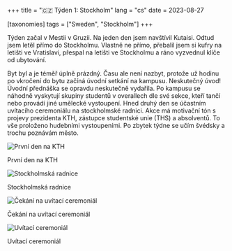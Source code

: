 +++
title = "🇨🇿 Týden 1: Stockholm"
lang  = "cs"
date  = 2023-08-27

[taxonomies]
tags = ["Sweden", "Stockholm"]
+++

Týden začal v Mestii v Gruzii. Na jeden den jsem navštívil Kutaisi. Odtud jsem letěl přímo do Stockholmu. Vlastně ne přímo, přebalil jsem si kufry na letišti ve Vratislavi, přespal na letišti ve Stockholmu a ráno vyzvednul klíče od ubytování.

Byt byl a je téměř úplně prázdný. Času ale není nazbyt, protože už hodinu po vkročení do bytu začíná úvodní setkání na kampusu. Neskutečný úvod! Úvodní přednáška se opravdu neskutečně vydařila. Po kampusu se náhodně vyskytují skupiny studentů v overallech dle své sekce, kteří tančí nebo provádí jiné umělecké vystoupení. Hned druhý den se účastním uvítacího ceremoniálu na stockholmské radnici. Akce má motivační tón s projevy prezidenta KTH, zástupce studentské unie (THS) a absolventů. To vše proloženo hudebními vystoupeními. Po zbytek týdne se učím švédsky a trochu poznávám město.

![První den na KTH](first-day-at-kth.jpg)
<figcaption>První den na KTH</figcaption>

![Stockholmská radnice](stockholm-city-hall.jpg)
<figcaption>Stockholmská radnice</figcaption>

![Čekání na uvítací ceremoniál](waiting-for-the-ceremony.jpg)
<figcaption>Čekání na uvítací ceremoniál</figcaption>

![Uvítací ceremoniál](welcome-ceremony-at-kth.jpg)
<figcaption>Uvítací ceremoniál</figcaption>

